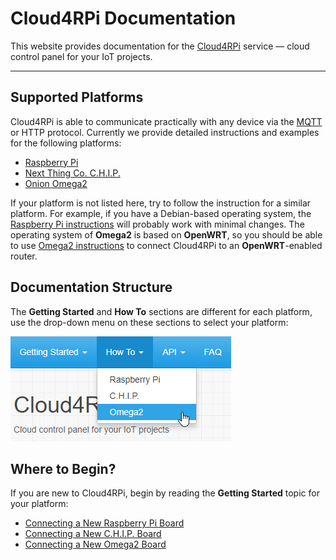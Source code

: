 # Cloud4RPi Documentation

This website provides documentation for the [Cloud4RPi](https://cloud4rpi.io/) service &mdash; cloud control panel for your IoT projects.

---

## Supported Platforms

Cloud4RPi is able to communicate practically with any device via the [MQTT](https://en.wikipedia.org/wiki/MQTT) or HTTP protocol. Currently we provide detailed instructions and examples for the following platforms:

- [Raspberry Pi](https://www.raspberrypi.org/products/)
- [Next Thing Co. C.H.I.P.](https://getchip.com/pages/chip)
- [Onion Omega2](https://onion.io/omega2/)

If your platform is not listed here, try to follow the instruction for a similar platform. For example, if you have a Debian-based operating system, the [Raspberry Pi instructions](/start/rpi/) will probably work with minimal changes. The operating system of **Omega2** is based on **OpenWRT**, so you should be able to use [Omega2 instructions](/start/o2/) to connect Cloud4RPi to an **OpenWRT**-enabled router.

## Documentation Structure

The **Getting Started** and **How To** sections are different for each platform, use the drop-down menu on these sections to select your platform:

![](res/platform-selector.png)

## Where to Begin?

If you are new to Cloud4RPi, begin by reading the **Getting Started** topic for your platform:

- [Connecting a New Raspberry Pi Board](/start/rpi/)
- [Connecting a New C.H.I.P. Board](/start/chip/)
- [Connecting a New Omega2 Board](/start/o2/)
